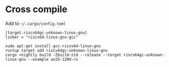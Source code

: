 # Cross compile

Add to `~/.cargo/config.toml`

```
[target.riscv64gc-unknown-linux-gnu]
linker = "riscv64-linux-gnu-gcc"
```

```
sudo apt-get install gcc-riscv64-linux-gnu
rustup target add riscv64gc-unknown-linux-gnu
cargo +nightly build -Zbuild-std --release --target riscv64gc-unknown-linux-gnu --example ax25-1200-rx
```

